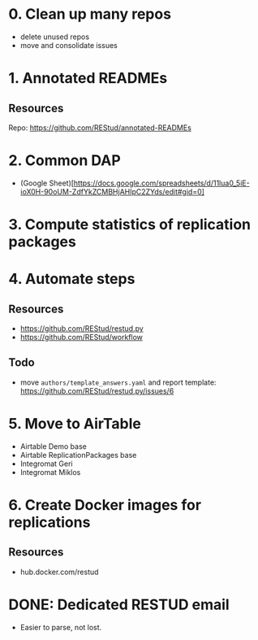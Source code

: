 # 0. Clean up many repos
- delete unused repos
- move and consolidate issues

# 1. Annotated READMEs
## Resources
Repo: https://github.com/REStud/annotated-READMEs

# 2. Common DAP
- (Google Sheet)[https://docs.google.com/spreadsheets/d/11lua0_5iE-ioX0H-90oUM-ZdfYkZCMBHjAHIpC2ZYds/edit#gid=0]

# 3. Compute statistics of replication packages

# 4. Automate steps
## Resources
- https://github.com/REStud/restud.py
- https://github.com/REStud/workflow

## Todo
- move `authors/template_answers.yaml` and report template: https://github.com/REStud/restud.py/issues/6

# 5. Move to AirTable
- Airtable Demo base
- Airtable ReplicationPackages base
- Integromat Geri
- Integromat Miklos

# 6. Create Docker images for replications
## Resources
- hub.docker.com/restud

# DONE: Dedicated RESTUD email
- Easier to parse, not lost.
